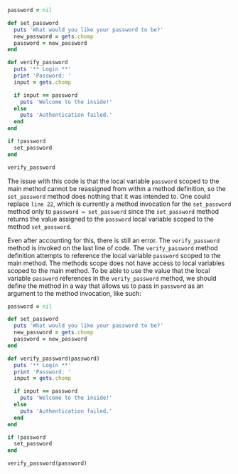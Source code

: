 ````ruby
password = nil

def set_password
  puts 'What would you like your password to be?'
  new_password = gets.chomp
  password = new_password
end

def verify_password
  puts '** Login **'
  print 'Password: '
  input = gets.chomp

  if input == password
    puts 'Welcome to the inside!'
  else
    puts 'Authentication failed.'
  end
end

if !password
  set_password
end

verify_password
````

The issue with this code is that the local variable `password` scoped to the main method cannot be reassigned from within a method definition, so the `set_password` method does nothing that it was intended to. One could replace `line 22`, which is currently a method invocation for the `set_password` method only to `password = set_password` since the `set_password` method returns the value assigned to the `password` local variable scoped to the method `set_password`. 

Even after accounting for this, there is still an error. The `verify_password` method is invoked on the last line of code. The `verify_password` method definition attempts to reference the local variable `password` scoped to the main method. The methods scope does not have access to local variables scoped to the main method. To be able to use the value that the local variable `password` references in the `verify_password` method, we should define the method in a way that allows us to pass in `password` as an argument to the method invocation, like such:

````ruby
password = nil

def set_password
  puts 'What would you like your password to be?'
  new_password = gets.chomp
  password = new_password
end

def verify_password(password)
  puts '** Login **'
  print 'Password: '
  input = gets.chomp

  if input == password
    puts 'Welcome to the inside!'
  else
    puts 'Authentication failed.'
  end
end

if !password
  set_password
end

verify_password(password)
````

